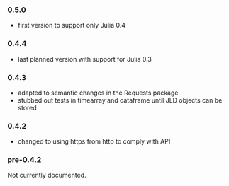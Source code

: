 ### 0.5.0

* first version to support only Julia 0.4


### 0.4.4

* last planned version with support for Julia 0.3

### 0.4.3

* adapted to semantic changes in the Requests package
* stubbed out tests in timearray and dataframe until JLD objects can be stored

### 0.4.2

* changed to using https from http to comply with API

### pre-0.4.2

Not currently documented.
